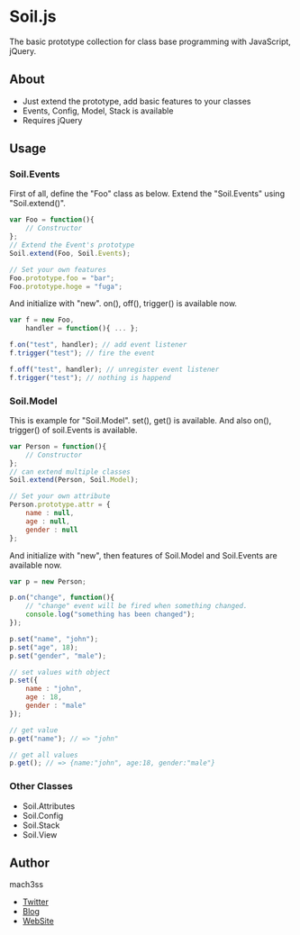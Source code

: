 
# Soil.js

The basic prototype collection for class base programming with JavaScript, jQuery.


## About

- Just extend the prototype, add basic features to your classes
- Events, Config, Model, Stack is available
- Requires jQuery


## Usage

### Soil.Events

First of all, define the "Foo" class as below.
Extend the "Soil.Events" using "Soil.extend()".

```js
var Foo = function(){
	// Constructor
};
// Extend the Event's prototype
Soil.extend(Foo, Soil.Events);

// Set your own features
Foo.prototype.foo = "bar";
Foo.prototype.hoge = "fuga";
```

And initialize with "new".
on(), off(), trigger() is available now.

```js
var f = new Foo,
    handler = function(){ ... };

f.on("test", handler); // add event listener
f.trigger("test"); // fire the event

f.off("test", handler); // unregister event listener
f.trigger("test"); // nothing is happend
```

### Soil.Model

This is example for "Soil.Model".
set(), get() is available.
And also on(), trigger() of soil.Events is available.

```js
var Person = function(){
	// Constructor
};
// can extend multiple classes
Soil.extend(Person, Soil.Model);

// Set your own attribute
Person.prototype.attr = {
	name : null,
	age : null,
	gender : null
};
```

And initialize with "new",
then features of Soil.Model and Soil.Events are available now.

```js
var p = new Person;

p.on("change", function(){
	// "change" event will be fired when something changed.
	console.log("something has been changed");
});

p.set("name", "john");
p.set("age", 18);
p.set("gender", "male");
```

```js
// set values with object
p.set({
	name : "john",
	age : 18,
	gender : "male"
});

// get value
p.get("name"); // => "john"

// get all values
p.get(); // => {name:"john", age:18, gender:"male"}
```

### Other Classes

- Soil.Attributes
- Soil.Config
- Soil.Stack
- Soil.View

## Author

mach3ss

- [Twitter](http://twitter.com/mach3ss)
- [Blog](http://blog.mach3.jp)
- [WebSite](http://www.mach3.jp)

